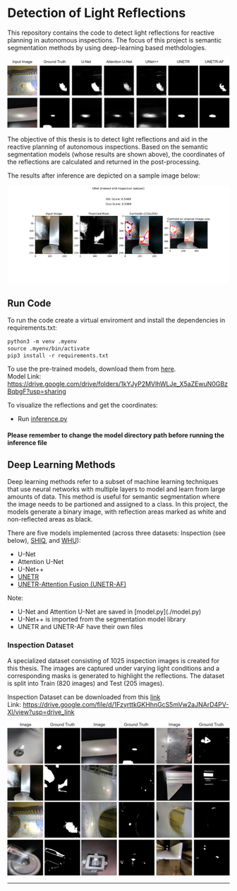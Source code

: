 # Detection of Light Reflections

This repository contains the code to detect light reflections for reactive planning in autonomous inspections. The focus of this project is semantic segmentation methods by using deep-learning based methdologies. 

<img src="./images/more-results.jpg" alt="Results with Deep Learning Methods">

The objective of this thesis is to detect light reflections and aid in the reactive planning of autonomous inspections. Based on the semantic segmentation models (whose results are shown above), the coordinates of the reflections are calculated and returned in the post-processing. 

The results after inference are depicted on a sample image below:

<img src="./images/unet-inspect.png" alt="Inference">

## Run Code 

To run the code create a virtual enviroment and install the dependencies in requirements.txt:

```
python3 -m venv .myenv
source .myenv/bin/activate
pip3 install -r requirements.txt

```

To use the pre-trained models, download them from [here](https://drive.google.com/drive/folders/1kYJyP2MVlhWLJe_X5aZEwuN0GBzBqbgF?usp=sharing). <br>
Model Link: https://drive.google.com/drive/folders/1kYJyP2MVlhWLJe_X5aZEwuN0GBzBqbgF?usp=sharing 

To visualize the reflections and get the coordinates:
- Run [inference.py](./inference.py)

<h4>Please remember to change the model directory path before running the inference file</h4>

## Deep Learning Methods

Deep learning methods refer to a subset of machine learning techniques that use neural networks with multiple layers to model and learn from large amounts of data. This method is useful for semantic segmentation where the image needs to be partioned and assigned to a class. In this project, the models generate a binary image, with reflection areas marked as white and non-reflected areas as black. 

There are five models implemented (across three datasets: Inspection (see below), [SHIQ](https://github.com/fu123456/SHIQ), and [WHU](https://github.com/fu123456/SHDNet)):
- U-Net
- Attention U-Net
- U-Net++
- [UNETR](./unetr_new.py) 
- [UNETR-Attention Fusion (UNETR-AF)](./unetr_af.py)

Note:
<ul>
    <li>U-Net and Attention U-Net are saved in [model.py](./model.py)</li>
    <li>U-Net++ is imported from the segmentation model library</li>
    <li>UNETR and UNETR-AF have their own files</li>
</ul>

### Inspection Dataset

A specialized dataset consisting of 1025 inspection images is created for this thesis. The images are captured under varying light conditions and a corresponding masks is generated to highlight the reflections. The dataset is split into Train (820 images) and Test (205 images). 

Inspection Dataset can be downloaded from this [link](https://drive.google.com/file/d/1FzyrttkGKHhnGcS5mVw2aJNArD4PV-Xl/view?usp=drive_link) <br>
Link: https://drive.google.com/file/d/1FzyrttkGKHhnGcS5mVw2aJNArD4PV-Xl/view?usp=drive_link 

<img src="./images/inspect-dataset.jpg" alt="Inspect Dataset">

***

